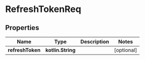 
# RefreshTokenReq

## Properties
| Name | Type | Description | Notes |
| ------------ | ------------- | ------------- | ------------- |
| **refreshToken** | **kotlin.String** |  |  [optional] |



